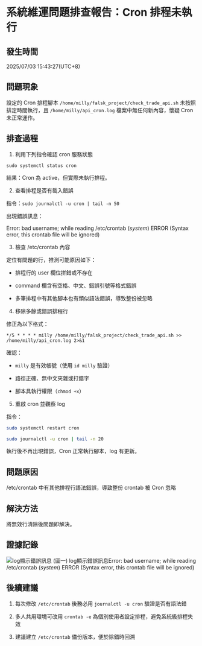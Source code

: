 # 系統維運問題排查報告：Cron 排程未執行

## 發生時間

2025/07/03 15:43:27(UTC+8)

## 問題現象

設定的 Cron 排程腳本 `/home/milly/falsk_project/check_trade_api.sh` 未按照排定時間執行，且 `/home/milly/api_cron.log` 檔案中無任何新內容，懷疑 Cron 未正常運作。

## 排查過程

1. 利用下列指令確認 cron 服務狀態

`sudo systemctl status cron`

結果：Cron 為 active，但實際未執行排程。

2. 查看排程是否有載入錯誤

指令：`sudo journalctl -u cron | tail -n 50`

出現錯誤訊息：

Error: bad username; while reading /etc/crontab
(*system*) ERROR (Syntax error, this crontab file will be ignored)

3. 檢查 /etc/crontab 內容

定位有問題的行，推測可能原因如下：

- 排程行的 user 欄位拼錯或不存在

- command 欄含有空格、中文、錯誤引號等格式錯誤

- 多筆排程中有其他腳本也有類似語法錯誤，導致整份被忽略

4. 移除多餘或錯誤排程行

修正為以下格式：

`*/5 * * * * milly /home/milly/falsk_project/check_trade_api.sh >> /home/milly/api_cron.log 2>&1`

確認：

- `milly` 是有效帳號（使用 `id milly` 驗證）

- 路徑正確、無中文夾雜或打錯字

- 腳本具執行權限（`chmod +x`）

5. 重啟 cron 並觀察 log

指令：

``` bash
sudo systemctl restart cron

sudo journalctl -u cron | tail -n 20
```

執行後不再出現錯誤，Cron 正常執行腳本，log 有更新。

## 問題原因

/etc/crontab 中有其他排程行語法錯誤，導致整份 crontab 被 Cron 忽略

## 解決方法

將無效行清除後問題即解決。

## 證據記錄

![log顯示錯誤訊息](/images/cron_schedule_not_execute.png)
(圖一) log顯示錯誤訊息Error: bad username; while reading /etc/crontab
(*system*) ERROR (Syntax error, this crontab file will be ignored)

## 後續建議

1. 每次修改 `/etc/crontab` 後務必用 `journalctl -u cron` 驗證是否有語法錯

2. 多人共用環境可改用 `crontab -e` 為個別使用者設定排程，避免系統級排程失效

3. 建議建立 `/etc/crontab` 備份版本，便於除錯時回溯